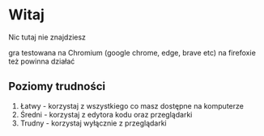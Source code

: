 # Witaj

Nic tutaj nie znajdziesz

gra testowana na Chromium (google chrome, edge, brave etc) na firefoxie też powinna działać


## Poziomy trudności

1. Łatwy - korzystaj z wszystkiego co masz dostępne na komputerze
2. Średni - korzystaj z edytora kodu oraz przeglądarki
3. Trudny - korzystaj wyłącznie z przeglądarki